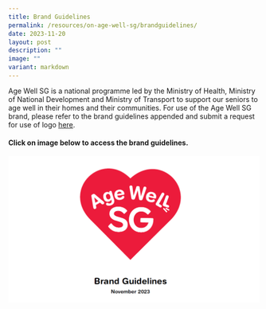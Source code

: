```yaml
---
title: Brand Guidelines
permalink: /resources/on-age-well-sg/brandguidelines/
date: 2023-11-20
layout: post
description: ""
image: ""
variant: markdown
---
```

Age Well SG is a national programme led by the Ministry of Health, Ministry of National Development and Ministry of Transport to support our seniors to age well in their homes and their communities. For use of the Age Well SG brand, please refer to the brand guidelines appended and submit a request for use of logo  [here](https://go.gov.sg/asg-branding-request). 

#### Click on image below to access the brand guidelines.

[![](/images/asgbrandguidelinescover.png)](/files/healthier%20sg%20brand%20guidelines.pdf)